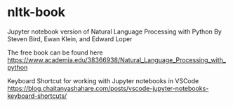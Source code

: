# nltk-book
Jupyter notebook version of Natural Language Processing  with Python
By Steven Bird, Ewan Klein, and Edward Loper


The free book can be found here
https://www.academia.edu/38366938/Natural_Language_Processing_with_python

Keyboard Shortcut for working with Jupyter notebooks in VSCode
https://blog.chaitanyashahare.com/posts/vscode-jupyter-notebooks-keyboard-shortcuts/


